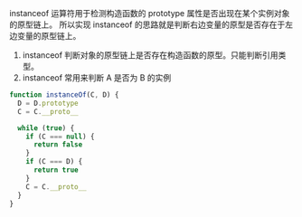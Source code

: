 instanceof 运算符用于检测构造函数的 prototype 属性是否出现在某个实例对象的原型链上。
所以实现 instanceof 的思路就是判断右边变量的原型是否存在于左边变量的原型链上。

1. instanceof 判断对象的原型链上是否存在构造函数的原型。只能判断引用类型。
2. instanceof 常用来判断 A 是否为 B 的实例

```javascript
function instanceOf(C, D) {
  D = D.prototype
  C = C.__proto__

  while (true) {
    if (C === null) {
      return false
    }
    if (C === D) {
      return true
    }
    C = C.__proto__
  }
}
```
